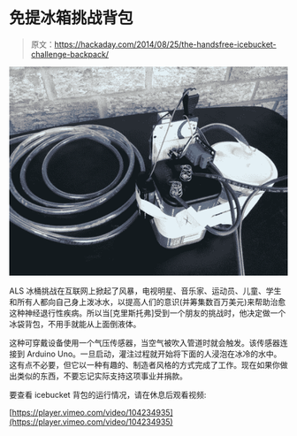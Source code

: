# 免提冰箱挑战背包

> 原文：<https://hackaday.com/2014/08/25/the-handsfree-icebucket-challenge-backpack/>

![20140824_131835-1024x768](img/411eb6858ce71afcdb49af705850b42d.png)

ALS 冰桶挑战在互联网上掀起了风暴，电视明星、音乐家、运动员、儿童、学生和所有人都向自己身上泼冰水，以提高人们的意识(并筹集数百万美元)来帮助治愈这种神经退行性疾病。所以当[克里斯托弗]受到一个朋友的挑战时，他决定做一个冰袋背包，不用手就能从上面倒液体。

这种可穿戴设备使用一个气压传感器，当空气被吹入管道时就会触发。该传感器连接到 Arduino Uno。一旦启动，灌注过程就开始将下面的人浸泡在冰冷的水中。这有点不必要，但它以一种有趣的、制造者风格的方式完成了工作。现在如果你做出类似的东西，不要忘记实际支持这项事业并捐款。

要查看 icebucket 背包的运行情况，请在休息后观看视频:

[https://player.vimeo.com/video/104234935](https://player.vimeo.com/video/104234935)